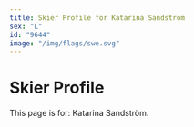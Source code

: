 ```yaml
---
title: Skier Profile for Katarina Sandström
sex: "L"
id: "9644"
image: "/img/flags/swe.svg" 
---
```


# Skier Profile

This page is for: Katarina Sandström.
    